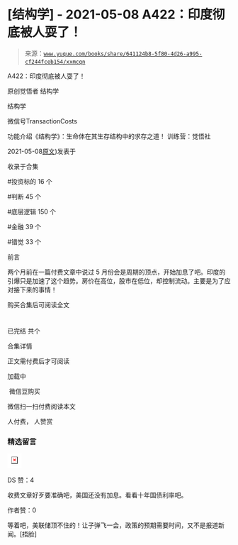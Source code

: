 # [结构学] - 2021-05-08 A422：印度彻底被人耍了！

> 来源：[`www.yuque.com/books/share/641124b8-5f80-4d26-a995-cf244fceb154/xxmcqn`](https://www.yuque.com/books/share/641124b8-5f80-4d26-a995-cf244fceb154/xxmcqn)



A422：印度彻底被人耍了！ 

原创觉悟者 结构学 

结构学 

微信号TransactionCosts 

功能介绍《结构学》：生命体在其生存结构中的求存之道！ 训练营：觉悟社 

2021-05-08[原文](https://mp.weixin.qq.com/s?__biz=MzIzMDYwOTM0Mg==&mid=2247485648&idx=1&sn=d81338738705a1a6477a15957d3afc27&chksm=e8b19001dfc61917b7945ec5e15bc6f5177ff942d5a65f8fc8504b26d5e5068af438af4dfc1f#rd))发表于 

收录于合集 

#投资标的 16 个 

#判断 45 个 

#底层逻辑 150 个 

#金融 39 个 

#错觉 33 个 

前言 

两个月前在一篇付费文章中说过 5 月份会是周期的顶点，开始加息了吧。印度的引爆只是加速了这个趋势。房价在高位，股市在低位，却控制流动。主要是为了应对接下来的事情！ 

购买合集后可阅读全文 

# 

已完结 共个 

合集详情 

正文需付费后才可阅读 

加载中 

 微信豆购买 

微信扫一扫付费阅读本文 

人付费， 人赞赏 

### 精选留言 

![](img/bcca6e016041722d973111f76d72955d.png)  

DS 赞：4 

收费文章好歹要准确吧，美国还没有加息。看看十年国债利率吧。 

作者赞：0 

等着吧，美联储顶不住的！让子弹飞一会，政策的预期需要时间，又不是报道新闻。[捂脸]